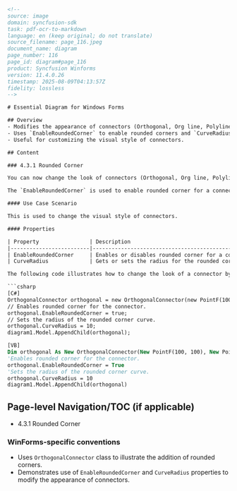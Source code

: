 ```html
<!--
source: image
domain: syncfusion-sdk
task: pdf-ocr-to-markdown
language: en (keep original; do not translate)
source_filename: page_116.jpeg
document_name: diagram
page_number: 116
page_id: diagram#page_116
product: Syncfusion Winforms
version: 11.4.0.26
timestamp: 2025-08-09T04:13:57Z
fidelity: lossless
-->

# Essential Diagram for Windows Forms

## Overview
- Modifies the appearance of connectors (Orthogonal, Org line, Polyline) by adding rounded corners.
- Uses `EnableRoundedCorner` to enable rounded corners and `CurveRadius` to set the radius for the rounded corner curve.
- Useful for customizing the visual style of connectors.

## Content

### 4.3.1 Rounded Corner

You can now change the look of connectors (Orthogonal, Org line, Polyline) by providing rounded corners to connectors.

The `EnableRoundedCorner` is used to enable rounded corner for a connector, and the `CurveRadius` connector property is used and set the radius for the rounded corner curve respectively.

#### Use Case Scenario

This is used to change the visual style of connectors.

#### Properties

| Property                | Description                                                 | Data Type |
|-------------------------|-------------------------------------------------------------|-----------|
| EnableRoundedCorner     | Enables or disables rounded corner for a connector.         | bool      |
| CurveRadius             | Gets or sets the radius for the rounded corner curve of a connector. | float     |

The following code illustrates how to change the look of a connector by using the `EnableRoundedCorner` and `CurveRadius` properties.

```csharp
[C#]
OrthogonalConnector orthogonal = new OrthogonalConnector(new PointF(100, 100), new PointF(300, 300));
// Enables rounded corner for the connector.
orthogonal.EnableRoundedCorner = true;
// Sets the radius of the rounded corner curve.
orthogonal.CurveRadius = 10;
diagram1.Model.AppendChild(orthogonal);
```

```vb
[VB]
Dim orthogonal As New OrthogonalConnector(New PointF(100, 100), New Point(300, 300))
'Enables rounded corner for the connector.
orthogonal.EnableRoundedCorner = True
'Sets the radius of the rounded corner curve.
orthogonal.CurveRadius = 10
diagram1.Model.AppendChild(orthogonal)
```

## Page-level Navigation/TOC (if applicable)

- 4.3.1 Rounded Corner

### WinForms-specific conventions
- Uses `OrthogonalConnector` class to illustrate the addition of rounded corners.
- Demonstrates use of `EnableRoundedCorner` and `CurveRadius` properties to modify the appearance of connectors.

<!-- tags: [Syncfusion Winforms, Diagram, Connector, Rounded Corner, OrthogonalConnector, EnableRoundedCorner, CurveRadius] keywords: [rounded corners, visual style, OrthogonalConnector, EnableRoundedCorner, CurveRadius] -->
```